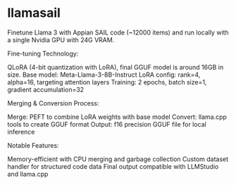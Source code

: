 # llamasail
Finetune Llama 3 with Appian SAIL code (~12000 items) and run locally with a single Nvidia GPU with 24G VRAM.

Fine-tuning Technology:

QLoRA (4-bit quantization with LoRA), final GGUF model is around 16GB in size.</B>
Base model: Meta-Llama-3-8B-Instruct
LoRA config: rank=4, alpha=16, targeting attention layers
Training: 2 epochs, batch size=1, gradient accumulation=32

Merging & Conversion Process:

Merge: PEFT to combine LoRA weights with base model
Convert: llama.cpp tools to create GGUF format
Output: f16 precision GGUF file for local inference

Notable Features:

Memory-efficient with CPU merging and garbage collection
Custom dataset handler for structured code data
Final output compatible with LLMStudio and llama.cpp
